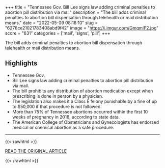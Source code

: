 +++
title = "Tennessee Gov. Bill Lee signs law adding criminal penalties to abortion pill distribution via mail"
description = "The bill adds criminal penalties to abortion bill dispensation through telehealth or mail distribution means."
date = "2022-05-09 08:18:10"
slug = "6278ce21021783408abd9f42"
image = "https://i.imgur.com/GmqmlF2.jpg"
score = "831"
categories = ['mail', 'signs', 'pill']
+++

The bill adds criminal penalties to abortion bill dispensation through telehealth or mail distribution means.

## Highlights

- Tennessee Gov.
- Bill Lee signs law adding criminal penalties to abortion pill distribution via mail.
- The bill prohibits any distribution of abortion medication except when prescribing is done in person by a physician.
- The legislation also makes it a Class E felony punishable by a fine of up to $50,000 if that procedure is not followed.
- More than 75% of Tennessee abortions occurred within the first 10 weeks of pregnancy in 2018, according to state data.
- The American College of Obstetricians and Gynecologists has endorsed medical or chemical abortion as a safe procedure.

---

{{< rawhtml >}}
  <p class="article-category">
    <a target="_blank" href="https://www.tennessean.com/story/news/politics/2022/05/06/tennessee-gov-bill-lee-signs-bill-criminalizing-abortion-pill-distribution-via-mail/9673406002/">READ THE ORIGINAL ARTICLE</a>
  </p>
{{< /rawhtml >}}
